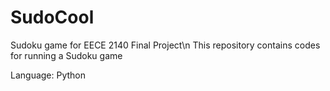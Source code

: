 # SudoCool
Sudoku game for EECE 2140 Final Project\n
This repository contains codes for running a Sudoku game

Language: Python
